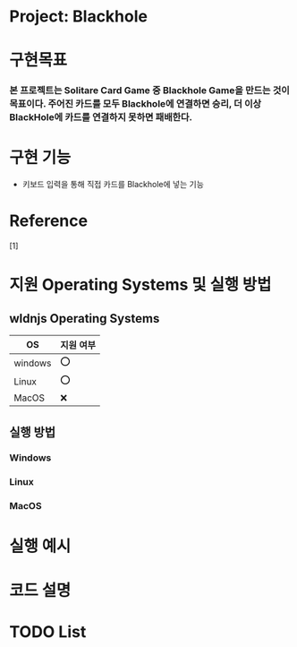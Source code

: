 # Project: Blackhole

# 구현목표

### 본 프로젝트는 Solitare Card Game 중 Blackhole Game을 만드는 것이 목표이다. 주어진 카드를 모두 Blackhole에 연결하면 승리, 더 이상 BlackHole에 카드를 연결하지 못하면 패배한다.

# 구현 기능

* 키보드 입력을 통해 직접 카드를 Blackhole에 넣는 기능

# Reference
[1] 

# 지원 Operating Systems 및 실행 방법

## wldnjs Operating Systems
|OS| 지원 여부 |
|-----|--------|
|windows | :o:  |
| Linux  | :o: |
|MacOS  | :x:  |

## 실행 방법
### Windows

### Linux

### MacOS

# 실행 예시

# 코드 설명

# TODO List

